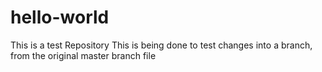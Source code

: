 # hello-world
This is a test Repository
This is being done to test changes into a branch, from the original master branch file
